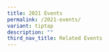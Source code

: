 ```yaml
---
title: 2021 Events
permalink: /2021-events/
variant: tiptap
description: ""
third_nav_title: Related Events
---
```

